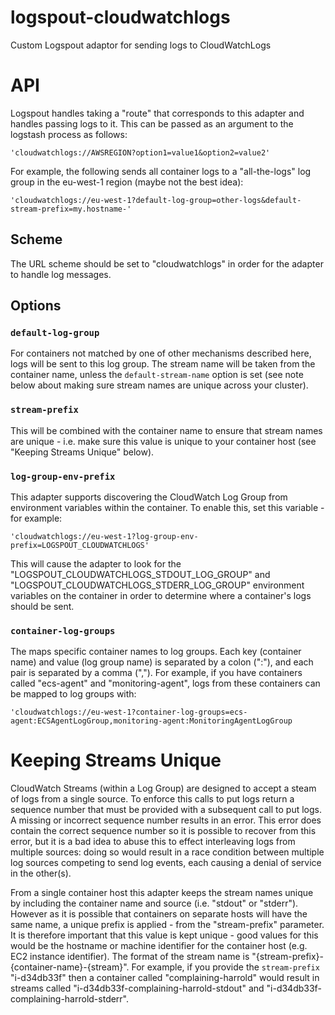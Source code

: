 # logspout-cloudwatchlogs

Custom Logspout adaptor for sending logs to CloudWatchLogs

# API

Logspout handles taking a "route" that corresponds to this adapter and handles passing logs to it. This can be passed as an argument to the logstash process as follows:

    'cloudwatchlogs://AWSREGION?option1=value1&option2=value2'

For example, the following sends all container logs to a "all-the-logs" log group in the eu-west-1 region (maybe not the best idea):

    'cloudwatchlogs://eu-west-1?default-log-group=other-logs&default-stream-prefix=my.hostname-'

## Scheme

The URL scheme should be set to "cloudwatchlogs" in order for the adapter to handle log messages.

## Options

### `default-log-group`

For containers not matched by one of other mechanisms described here, logs will be sent to this log group. The stream name will be taken from the container name, unless the `default-stream-name` option is set (see note below about making sure stream names are unique across your cluster).

### `stream-prefix`

This will be combined with the container name to ensure that stream names are unique - i.e. make sure this value is unique to your container host (see "Keeping Streams Unique" below).

### `log-group-env-prefix`

This adapter supports discovering the CloudWatch Log Group from environment variables within the container. To enable this, set this variable - for example:

    'cloudwatchlogs://eu-west-1?log-group-env-prefix=LOGSPOUT_CLOUDWATCHLOGS'

This will cause the adapter to look for the "LOGSPOUT\_CLOUDWATCHLOGS\_STDOUT\_LOG\_GROUP" and "LOGSPOUT\_CLOUDWATCHLOGS\_STDERR\_LOG\_GROUP" environment variables on the container in order to determine where a container's logs should be sent.

### `container-log-groups`

The maps specific container names to log groups. Each key (container name) and value (log group name) is separated by a colon (":"), and each pair is separated by a comma (","). For example, if you have containers called "ecs-agent" and "monitoring-agent", logs from these containers can be mapped to log groups with:

    'cloudwatchlogs://eu-west-1?container-log-groups=ecs-agent:ECSAgentLogGroup,monitoring-agent:MonitoringAgentLogGroup

# Keeping Streams Unique

CloudWatch Streams (within a Log Group) are designed to accept a steam of logs from a single source. To enforce this calls to put logs return a sequence number that must be provided with a subsequent call to put logs. A missing or incorrect sequence number results in an error. This error does contain the correct sequence number so it is possible to recover from this error, but it is a bad idea to abuse this to effect interleaving logs from multiple sources: doing so would result in a race condition between multiple log sources competing to send log events, each causing a denial of service in the other(s).

From a single container host this adapter keeps the stream names unique by including the container name and source (i.e. "stdout" or "stderr"). However as it is possible that containers on separate hosts will have the same name, a unique prefix is applied - from the "stream-prefix" parameter. It is therefore important that this value is kept unique - good values for this would be the hostname or machine identifier for the container host (e.g. EC2 instance identifier). The format of the stream name is "{stream-prefix}-{container-name}-{stream}". For example, if you provide the `stream-prefix` "i-d34db33f" then a container called "complaining-harrold" would result in streams called "i-d34db33f-complaining-harrold-stdout" and "i-d34db33f-complaining-harrold-stderr".


